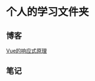 # 个人的学习文件夹

## 博客
[Vue的响应式原理](https://github.com/how1234/LearningDirectory/blob/master/FrontEnd/blog/Vue/Vue%E5%8F%8C%E5%90%91%E7%BB%91%E5%AE%9A%E5%92%8C%E5%93%8D%E5%BA%94%E5%BC%8F%E5%8E%9F%E7%90%86.md)


## 笔记




